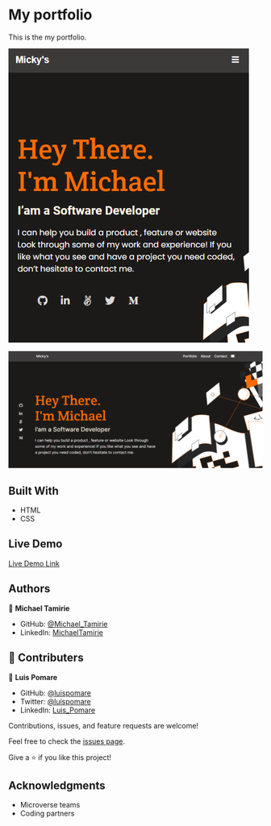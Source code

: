 # My portfolio 

This is the my portfolio. 

![screenshot](./screenshot.PNG)

![screenshot](./screenshot_desktop.PNG)

## Built With

- HTML
- CSS

## Live Demo

[Live Demo Link](https://micky373.github.io/My_portfolio/)

## Authors

👤 **Michael Tamirie**

- GitHub: [@Michael_Tamirie](https://github.com/Micky373)
- LinkedIn: [MichaelTamirie](https://www.linkedin.com/in/michael-tamirie-288a331ab)

## 🤝 Contributers

👤 **Luis Pomare**

- GitHub: [@luispomare](https://github.com/luis-pomare)
- Twitter: [@luispomare](https://twitter.com/LuisPomare1)
- LinkedIn: [Luis_Pomare](https://linkedin.com/in/linkedinhandle)

Contributions, issues, and feature requests are welcome!

Feel free to check the [issues page](https://github.com/Micky373/My_portfolio/issues).

Give a ⭐️ if you like this project!

## Acknowledgments

- Microverse teams
- Coding partners
